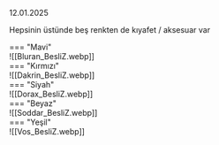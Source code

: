 12.01.2025  
  
Hepsinin üstünde beş renkten de kıyafet / aksesuar var  
  
=== "Mavi"  
	![[Bluran_BesliZ.webp]]  
=== "Kırmızı"  
	![[Dakrin_BesliZ.webp]]  
=== "Siyah"  
	![[Dorax_BesliZ.webp]]  
=== "Beyaz"  
	![[Soddar_BesliZ.webp]]  
=== "Yeşil"  
	![[Vos_BesliZ.webp]]